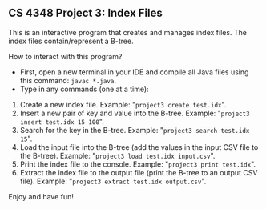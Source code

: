 ## CS 4348 Project 3: Index Files

This is an interactive program that creates and manages index files. The index files contain/represent a B-tree.

How to interact with this program?
* First, open a new terminal in your IDE and compile all Java files using this command: `javac *.java`.
* Type in any commands (one at a time):
1. Create a new index file. Example: "`project3 create test.idx`".
2. Insert a new pair of key and value into the B-tree. Example: "`project3 insert test.idx 15 100`".
3. Search for the key in the B-tree. Example: "`project3 search test.idx 15`".
4. Load the input file into the B-tree (add the values in the input CSV file to the B-tree). Example: "`project3 load test.idx input.csv`".
5. Print the index file to the console. Example: "`project3 print test.idx`".
6. Extract the index file to the output file (print the B-tree to an output CSV file). Example: "`project3 extract test.idx output.csv`".

Enjoy and have fun!
